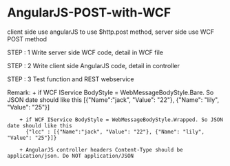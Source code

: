 # AngularJS-POST-with-WCF
client side use angularJS to use $http.post method, server side use WCF POST method


STEP : 1
    Write server side WCF code, detail in WCF file
    
STEP : 2
    Write client side AngularJS code, detail in controller 

STEP : 3
    Test function and REST webservice
    

Remark:
        + if WCF IService BodyStyle = WebMessageBodyStyle.Bare. So JSON date should like this
           [{"Name":"jack", "Value": "22"}, {"Name": "lily", "Value": "25"}]
           
        + if WCF IService BodyStyle = WebMessageBodyStyle.Wrapped. So JSON date should like this
          {"lcc" : [{"Name":"jack", "Value": "22"}, {"Name": "lily", "Value": "25"}]}
          
        + AngularJS controller headers Content-Type should be application/json. Do NOT application/JSON

